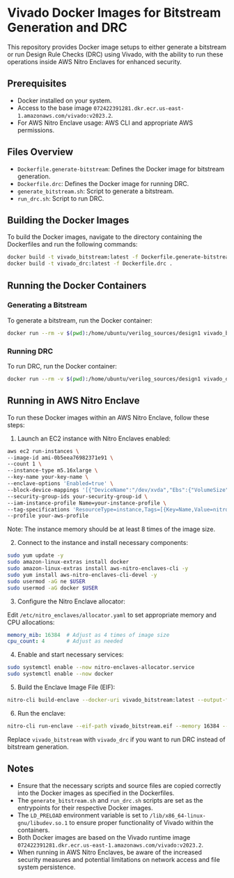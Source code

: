 # Vivado Docker Images for Bitstream Generation and DRC

This repository provides Docker image setups to either generate a bitstream or run Design Rule Checks (DRC) using Vivado, with the ability to run these operations inside AWS Nitro Enclaves for enhanced security.

## Prerequisites

- Docker installed on your system.
- Access to the base image `072422391281.dkr.ecr.us-east-1.amazonaws.com/vivado:v2023.2`.
- For AWS Nitro Enclave usage: AWS CLI and appropriate AWS permissions.

## Files Overview

- `Dockerfile.generate-bitstream`: Defines the Docker image for bitstream generation.
- `Dockerfile.drc`: Defines the Docker image for running DRC.
- `generate_bitstream.sh`: Script to generate a bitstream.
- `run_drc.sh`: Script to run DRC.

## Building the Docker Images

To build the Docker images, navigate to the directory containing the Dockerfiles and run the following commands:

```sh
docker build -t vivado_bitstream:latest -f Dockerfile.generate-bitstream .
docker build -t vivado_drc:latest -f Dockerfile.drc .
```

## Running the Docker Containers

### Generating a Bitstream

To generate a bitstream, run the Docker container:

```sh
docker run --rm -v $(pwd):/home/ubuntu/verilog_sources/design1 vivado_bitstream:latest
```

### Running DRC

To run DRC, run the Docker container:

```sh
docker run --rm -v $(pwd):/home/ubuntu/verilog_sources/design1 vivado_drc:latest
```

## Running in AWS Nitro Enclave

To run these Docker images within an AWS Nitro Enclave, follow these steps:

1. Launch an EC2 instance with Nitro Enclaves enabled:

```sh
aws ec2 run-instances \
--image-id ami-0b5eea76982371e91 \
--count 1 \
--instance-type m5.16xlarge \
--key-name your-key-name \
--enclave-options 'Enabled=true' \
--block-device-mappings '[{"DeviceName":"/dev/xvda","Ebs":{"VolumeSize":200,"DeleteOnTermination":true}}]' \
--security-group-ids your-security-group-id \
--iam-instance-profile Name=your-instance-profile \
--tag-specifications 'ResourceType=instance,Tags=[{Key=Name,Value=nitro}]' \
--profile your-aws-profile
```

Note: The instance memory should be at least 8 times of the image size.

2. Connect to the instance and install necessary components:

```sh
sudo yum update -y
sudo amazon-linux-extras install docker
sudo amazon-linux-extras install aws-nitro-enclaves-cli -y
sudo yum install aws-nitro-enclaves-cli-devel -y
sudo usermod -aG ne $USER
sudo usermod -aG docker $USER
```

3. Configure the Nitro Enclave allocator:

Edit `/etc/nitro_enclaves/allocator.yaml` to set appropriate memory and CPU allocations:

```yaml
memory_mib: 16384  # Adjust as 4 times of image size
cpu_count: 4       # Adjust as needed
```

4. Enable and start necessary services:

```sh
sudo systemctl enable --now nitro-enclaves-allocator.service
sudo systemctl enable --now docker
```

5. Build the Enclave Image File (EIF):

```sh
nitro-cli build-enclave --docker-uri vivado_bitstream:latest --output-file vivado_bitstream.eif
```

6. Run the enclave:

```sh
nitro-cli run-enclave --eif-path vivado_bitstream.eif --memory 16384 --cpu-count 4
```

Replace `vivado_bitstream` with `vivado_drc` if you want to run DRC instead of bitstream generation.

## Notes

- Ensure that the necessary scripts and source files are copied correctly into the Docker images as specified in the Dockerfiles.
- The `generate_bitstream.sh` and `run_drc.sh` scripts are set as the entrypoints for their respective Docker images.
- The `LD_PRELOAD` environment variable is set to `/lib/x86_64-linux-gnu/libudev.so.1` to ensure proper functionality of Vivado within the containers.
- Both Docker images are based on the Vivado runtime image `072422391281.dkr.ecr.us-east-1.amazonaws.com/vivado:v2023.2`.
- When running in AWS Nitro Enclaves, be aware of the increased security measures and potential limitations on network access and file system persistence.